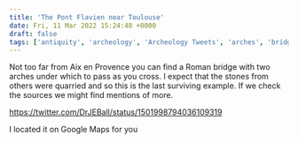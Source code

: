 ```yaml
---
title: 'The Pont Flavien near Toulouse'
date: Fri, 11 Mar 2022 15:24:48 +0000
draft: false
tags: ['antiquity', 'archeology', 'Archeology Tweets', 'arches', 'bridge', 'France', 'Roman', 'travel']
---
```


Not too far from Aix en Provence you can find a Roman bridge with two arches under which to pass as you cross. I expect that the stones from others were quarried and so this is the last surviving example. If we check the sources we might find mentions of more.

https://twitter.com/DrJEBall/status/1501998794036109319

I located it on Google Maps for you
